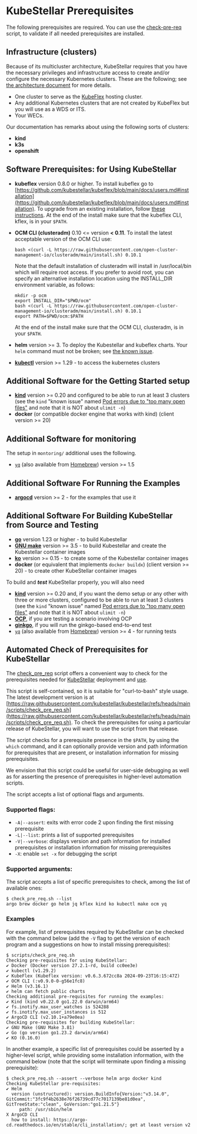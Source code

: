 # KubeStellar Prerequisites

The following prerequisites are required.
You can use the [check-pre-req](#automated-check-of-prerequisites-for-kubestellar) script, to validate if all needed prerequisites are installed.


## Infrastructure (clusters)

Because of its multicluster architecture, KubeStellar requires that you have the necessary privileges and infrastructure access to create and/or configure the necessary Kubernetes clusters. These are the following; see [the architecture document](architecture.md) for more details.

- One cluster to serve as the [KubeFlex](https://github.com/kubestellar/kubeflex/) hosting cluster.
- Any additional Kubernetes clusters that are not created by KubeFlex but you will use as a WDS or ITS.
- Your WECs.

Our documentation has remarks about using the following sorts of clusters:

- **kind**
- **k3s**
- **openshift** 

<!-- begin software prerequisites -->
## Software Prerequisites: for Using KubeStellar

- **kubeflex** version 0.8.0 or higher.
    To install kubeflex go to [https://github.com/kubestellar/kubeflex/blob/main/docs/users.md#installation](https://github.com/kubestellar/kubeflex/blob/main/docs/users.md#installation). To upgrade from an existing installation,
follow [these instructions](https://github.com/kubestellar/kubeflex/blob/main/docs/users.md#upgrading-kubeflex). At the end of the install make sure that the kubeflex CLI, kflex, is in your `$PATH`.

- **OCM CLI (clusteradm)** 0.10 <= version **< 0.11**.
    To install the latest acceptable version of the OCM CLI use:

    ```shell
    bash <(curl -L https://raw.githubusercontent.com/open-cluster-management-io/clusteradm/main/install.sh) 0.10.1
    ```

    Note that the default installation of clusteradm will install in /usr/local/bin which will require root access. If you prefer to avoid root, you can specify an alternative installation location using the INSTALL_DIR environment variable, as follows:

    ```shell
    mkdir -p ocm
    export INSTALL_DIR="$PWD/ocm"
    bash <(curl -L https://raw.githubusercontent.com/open-cluster-management-io/clusteradm/main/install.sh) 0.10.1
    export PATH=$PWD/ocm:$PATH
    ```

    At the end of the install make sure that the OCM CLI, clusteradm, is in your `$PATH`.

- **helm** version >= 3. To deploy the Kubestellar and kubeflex charts. Your `helm` command must not be broken; see [the known issue](knownissue-helm-ghcr.md).
- [**kubectl**](https://kubernetes.io/docs/tasks/tools/) version >= 1.29 - to access the kubernetes clusters

## Additional Software for the Getting Started setup

- [**kind**](https://kind.sigs.k8s.io/) version >= 0.20 and configured to be able to run at least 3 clusters (see the `kind` "known issue" named [Pod errors due to "too many open files"](https://kind.sigs.k8s.io/docs/user/known-issues#pod-errors-due-to-too-many-open-files) and note that it is NOT about `ulimit -n`)
- **docker** (or compatible docker engine that works with kind) (client version >= 20)

## Additional Software for monitoring

The setup in `montoring/` additional uses the following.

- [`yq`](https://github.com/mikefarah/yq) (also available from [Homebrew](https://formulae.brew.sh/formula/yq)) version >= 1.5

## Additional Software For Running the Examples

- [**argocd**](https://argo-cd.readthedocs.io/en/stable/getting_started/) version >= 2 - for the examples that use it

## Additional Software For Building KubeStellar from Source and Testing

- [**go**](https://go.dev/doc/install) version 1.23 or higher - to build Kubestellar
- [**GNU make**](https://www.gnu.org/software/make/) version >= 3.5 - to build Kubestellar and create the Kubestellar container images
- [**ko**](https://ko.build/install/) version >= 0.15 - to create some of the Kubestellar container images
- **docker** (or equivalent that implements `docker buildx`) (client version >= 20) - to create other KubeStellar container images


To build and _**test**_ KubeStellar properly, you will also need

- [**kind**](https://kind.sigs.k8s.io/) version >= 0.20 and, if you want the demo setup or any other with three or more clusters, configured to be able to run at least 3 clusters (see the `kind` "known issue" named [Pod errors due to "too many open files"](https://kind.sigs.k8s.io/docs/user/known-issues#pod-errors-due-to-too-many-open-files) and note that it is NOT about `ulimit -n`)
- [**OCP**](https://docs.openshift.com/container-platform/4.13/installing/index.html), if you are testing a scenario involving OCP
- [**ginkgo**](https://onsi.github.io/ginkgo/), if you will run the ginkgo-based end-to-end test
- [`yq`](https://github.com/mikefarah/yq) (also available from [Homebrew](https://formulae.brew.sh/formula/yq)) version >= 4 - for running tests

<!-- start tag for check script  include -->

## Automated Check of Prerequisites for KubeStellar
The [check_pre_req](https://github.com/kubestellar/kubestellar/blob/main/scripts/check_pre_req.sh) script offers a convenient way to check for the prerequisites needed for [KubeStellar](./pre-reqs.md) deployment and [use](./example-scenarios.md).

This script is self-contained, so it is suitable for "curl-to-bash" style usage. The latest development version is at [https://raw.githubusercontent.com/kubestellar/kubestellar/refs/heads/main/scripts/check_pre_req.sh](https://raw.githubusercontent.com/kubestellar/kubestellar/refs/heads/main/scripts/check_pre_req.sh). To check the prerequisites for using a particular release of KubeStellar, you will want to use the script from that release.

The script checks for a prerequisite presence in the `$PATH`, by using the `which` command, and it can optionally provide version and path information for prerequisites that are present, or installation information for missing prerequisites.

We envision that this script could be useful for user-side debugging as well as for asserting the presence of prerequisites in higher-level automation scripts.

The script accepts a list of optional flags and arguments.

### **Supported flags:**

- `-A|--assert`: exits with error code 2 upon finding the first missing prerequisite
- `-L|--list`: prints a list of supported prerequisites
- `-V|--verbose`: displays version and path information for installed prerequisites or installation information for missing prerequisites
- `-X`: enable `set -x` for debugging the script

### **Supported arguments:**

The script accepts a list of specific prerequisites to check, among the list of available ones:

```shell
$ check_pre_req.sh --list
argo brew docker go helm jq kflex kind ko kubectl make ocm yq
```

### Examples
For example, list of prerequisites required by KubeStellar can be checked with the command below (add the `-V` flag to get the version of each program and a suggestions on how to install missing prerequisites):

```shell
$ scripts/check_pre_req.sh
Checking pre-requisites for using KubeStellar:
✔ Docker (Docker version 27.2.1-rd, build cc0ee3e)
✔ kubectl (v1.29.2)
✔ KubeFlex (Kubeflex version: v0.6.3.672cc8a 2024-09-23T16:15:47Z)
✔ OCM CLI (:v0.9.0-0-g56e1fc8)
✔ Helm (v3.16.1)
✔ helm can fetch public charts
Checking additional pre-requisites for running the examples:
✔ Kind (kind v0.22.0 go1.22.0 darwin/arm64)
✔ fs.inotify.max_user_watches is 524288
✔ fs.inotify.max_user_instances is 512
✔ ArgoCD CLI (v2.10.1+a79e0ea)
Checking pre-requisites for building KubeStellar:
✔ GNU Make (GNU Make 3.81)
✔ Go (go version go1.23.2 darwin/arm64)
✔ KO (0.16.0)
```

<!-- end tag for check-prereq script -->

In another example, a specific list of prerequisites could be asserted by a higher-level script, while providing some installation information, with the command below (note that the script will terminate upon finding a missing prerequisite):

```shell
$ check_pre_req.sh --assert --verbose helm argo docker kind
Checking KubeStellar pre-requisites:
✔ Helm
  version (unstructured): version.BuildInfo{Version:"v3.14.0", GitCommit:"3fc9f4b2638e76f26739cd77c7017139be81d0ea", GitTreeState:"clean", GoVersion:"go1.21.5"}
     path: /usr/sbin/helm
X ArgoCD CLI
  how to install: https://argo-cd.readthedocs.io/en/stable/cli_installation/; get at least version v2
```
